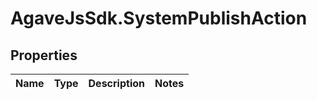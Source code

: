 # AgaveJsSdk.SystemPublishAction

## Properties
Name | Type | Description | Notes
------------ | ------------- | ------------- | -------------


